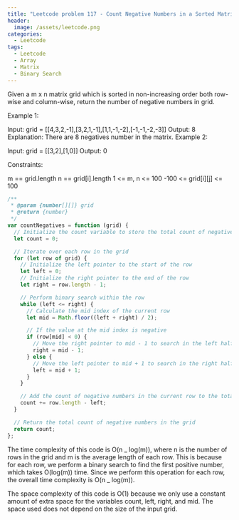 ```yaml
---
title: "Leetcode problem 117 - Count Negative Numbers in a Sorted Matrix"
header:
  image: /assets/leetcode.png
categories:
  - Leetcode
tags:
  - Leetcode
  - Array
  - Matrix
  - Binary Search
---
```


Given a m x n matrix grid which is sorted in non-increasing order both row-wise and column-wise, return the number of negative numbers in grid.

Example 1:

Input: grid = [[4,3,2,-1],[3,2,1,-1],[1,1,-1,-2],[-1,-1,-2,-3]]
Output: 8
Explanation: There are 8 negatives number in the matrix.
Example 2:

Input: grid = [[3,2],[1,0]]
Output: 0

Constraints:

m == grid.length
n == grid[i].length
1 <= m, n <= 100
-100 <= grid[i][j] <= 100

```js
/**
 * @param {number[][]} grid
 * @return {number}
 */
var countNegatives = function (grid) {
  // Initialize the count variable to store the total count of negative numbers
  let count = 0;

  // Iterate over each row in the grid
  for (let row of grid) {
    // Initialize the left pointer to the start of the row
    let left = 0;
    // Initialize the right pointer to the end of the row
    let right = row.length - 1;

    // Perform binary search within the row
    while (left <= right) {
      // Calculate the mid index of the current row
      let mid = Math.floor((left + right) / 2);

      // If the value at the mid index is negative
      if (row[mid] < 0) {
        // Move the right pointer to mid - 1 to search in the left half
        right = mid - 1;
      } else {
        // Move the left pointer to mid + 1 to search in the right half
        left = mid + 1;
      }
    }

    // Add the count of negative numbers in the current row to the total count
    count += row.length - left;
  }

  // Return the total count of negative numbers in the grid
  return count;
};
```

The time complexity of this code is O(n _ log(m)), where n is the number of rows in the grid and m is the average length of each row. This is because for each row, we perform a binary search to find the first positive number, which takes O(log(m)) time. Since we perform this operation for each row, the overall time complexity is O(n _ log(m)).

The space complexity of this code is O(1) because we only use a constant amount of extra space for the variables count, left, right, and mid. The space used does not depend on the size of the input grid.
